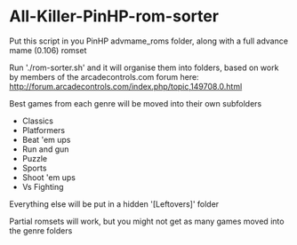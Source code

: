 # All-Killer-PinHP-rom-sorter

Put this script in you PinHP advmame_roms folder, along with a full advance mame (0.106) romset

Run './rom-sorter.sh' and it will organise them into folders, based on work by members of the arcadecontrols.com forum here: 
http://forum.arcadecontrols.com/index.php/topic,149708.0.html

Best games from each genre will be moved into their own subfolders

- Classics
- Platformers
- Beat 'em ups
- Run and gun
- Puzzle
- Sports
- Shoot 'em ups
- Vs Fighting

Everything else will be put in a hidden '[Leftovers]' folder

Partial romsets will work, but you might not get as many games moved into the genre folders
